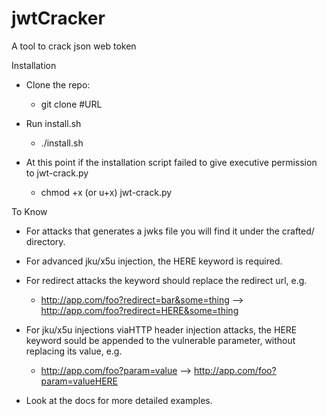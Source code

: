 # jwtCracker
A tool to crack json web token

Installation

- Clone the repo:

  - git clone #URL

- Run install.sh

  - ./install.sh

- At this point if the installation script failed to give executive permission to jwt-crack.py

  - chmod +x (or u+x) jwt-crack.py

To Know

- For attacks that generates a jwks file you will find it under the crafted/ directory.

- For advanced jku/x5u injection, the HERE keyword is required.
- For redirect attacks the keyword should replace the redirect url, e.g.
  - http://app.com/foo?redirect=bar&some=thing  -->  http://app.com/foo?redirect=HERE&some=thing
- For jku/x5u injections viaHTTP header injection attacks, the HERE keyword sould be appended to the vulnerable parameter,
  without replacing its value, e.g.
  - http://app.com/foo?param=value  -->  http://app.com/foo?param=valueHERE

- Look at the docs for more detailed examples.
